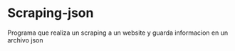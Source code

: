 # Scraping-json
Programa que realiza un scraping a un website y guarda informacion en un archivo json
